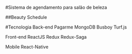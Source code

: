 #Sistema de agendamento para salão de beleza

##Beauty Schedule

#Tecnologia
Back-end
Pagarme
MongoDB
Busboy
Turf.js

Front-end
ReactJS
Redux
Redux-Saga

Mobile
React-Native